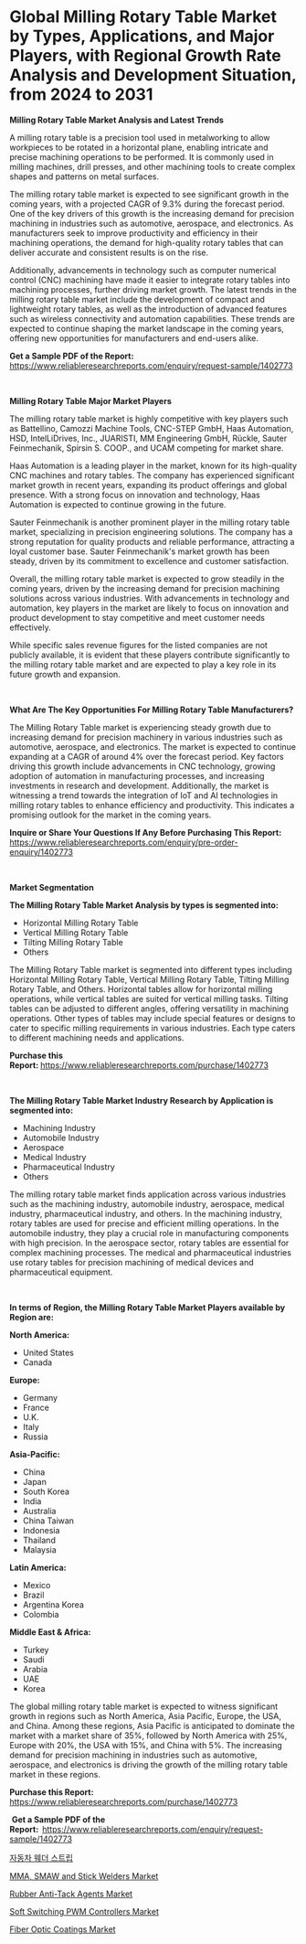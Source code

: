 <p><h1>Global Milling Rotary Table Market by Types, Applications, and Major Players, with Regional Growth Rate Analysis and Development Situation, from 2024 to 2031</h1></p><p><strong>Milling Rotary Table Market Analysis and Latest Trends</strong></p>
<p><p>A milling rotary table is a precision tool used in metalworking to allow workpieces to be rotated in a horizontal plane, enabling intricate and precise machining operations to be performed. It is commonly used in milling machines, drill presses, and other machining tools to create complex shapes and patterns on metal surfaces.</p><p>The milling rotary table market is expected to see significant growth in the coming years, with a projected CAGR of 9.3% during the forecast period. One of the key drivers of this growth is the increasing demand for precision machining in industries such as automotive, aerospace, and electronics. As manufacturers seek to improve productivity and efficiency in their machining operations, the demand for high-quality rotary tables that can deliver accurate and consistent results is on the rise.</p><p>Additionally, advancements in technology such as computer numerical control (CNC) machining have made it easier to integrate rotary tables into machining processes, further driving market growth. The latest trends in the milling rotary table market include the development of compact and lightweight rotary tables, as well as the introduction of advanced features such as wireless connectivity and automation capabilities. These trends are expected to continue shaping the market landscape in the coming years, offering new opportunities for manufacturers and end-users alike.</p></p>
<p><strong>Get a Sample PDF of the Report:&nbsp;</strong> <a href="https://www.reliableresearchreports.com/enquiry/request-sample/1402773">https://www.reliableresearchreports.com/enquiry/request-sample/1402773</a></p>
<p>&nbsp;</p>
<p><strong>Milling Rotary Table Major Market Players</strong></p>
<p><p>The milling rotary table market is highly competitive with key players such as Battellino, Camozzi Machine Tools, CNC-STEP GmbH, Haas Automation, HSD, IntelLiDrives, Inc., JUARISTI, MM Engineering GmbH, Rückle, Sauter Feinmechanik, Spirsin S. COOP., and UCAM competing for market share.</p><p>Haas Automation is a leading player in the market, known for its high-quality CNC machines and rotary tables. The company has experienced significant market growth in recent years, expanding its product offerings and global presence. With a strong focus on innovation and technology, Haas Automation is expected to continue growing in the future.</p><p>Sauter Feinmechanik is another prominent player in the milling rotary table market, specializing in precision engineering solutions. The company has a strong reputation for quality products and reliable performance, attracting a loyal customer base. Sauter Feinmechanik's market growth has been steady, driven by its commitment to excellence and customer satisfaction.</p><p>Overall, the milling rotary table market is expected to grow steadily in the coming years, driven by the increasing demand for precision machining solutions across various industries. With advancements in technology and automation, key players in the market are likely to focus on innovation and product development to stay competitive and meet customer needs effectively.</p><p>While specific sales revenue figures for the listed companies are not publicly available, it is evident that these players contribute significantly to the milling rotary table market and are expected to play a key role in its future growth and expansion.</p></p>
<p>&nbsp;</p>
<p><strong>What Are The Key Opportunities For Milling Rotary Table Manufacturers?</strong></p>
<p><p>The Milling Rotary Table market is experiencing steady growth due to increasing demand for precision machinery in various industries such as automotive, aerospace, and electronics. The market is expected to continue expanding at a CAGR of around 4% over the forecast period. Key factors driving this growth include advancements in CNC technology, growing adoption of automation in manufacturing processes, and increasing investments in research and development. Additionally, the market is witnessing a trend towards the integration of IoT and AI technologies in milling rotary tables to enhance efficiency and productivity. This indicates a promising outlook for the market in the coming years.</p></p>
<p><strong>Inquire or Share Your Questions If Any Before Purchasing This Report:</strong> <a href="https://www.reliableresearchreports.com/enquiry/pre-order-enquiry/1402773">https://www.reliableresearchreports.com/enquiry/pre-order-enquiry/1402773</a></p>
<p>&nbsp;</p>
<p><strong>Market Segmentation</strong></p>
<p><strong>The Milling Rotary Table Market Analysis by types is segmented into:</strong></p>
<p><ul><li>Horizontal Milling Rotary Table</li><li>Vertical Milling Rotary Table</li><li>Tilting Milling Rotary Table</li><li>Others</li></ul></p>
<p><p>The Milling Rotary Table market is segmented into different types including Horizontal Milling Rotary Table, Vertical Milling Rotary Table, Tilting Milling Rotary Table, and Others. Horizontal tables allow for horizontal milling operations, while vertical tables are suited for vertical milling tasks. Tilting tables can be adjusted to different angles, offering versatility in machining operations. Other types of tables may include special features or designs to cater to specific milling requirements in various industries. Each type caters to different machining needs and applications.</p></p>
<p><strong>Purchase this Report:&nbsp;</strong><a href="https://www.reliableresearchreports.com/purchase/1402773">https://www.reliableresearchreports.com/purchase/1402773</a></p>
<p>&nbsp;</p>
<p><strong>The Milling Rotary Table Market Industry Research by Application is segmented into:</strong></p>
<p><ul><li>Machining Industry</li><li>Automobile Industry</li><li>Aerospace</li><li>Medical Industry</li><li>Pharmaceutical Industry</li><li>Others</li></ul></p>
<p><p>The milling rotary table market finds application across various industries such as the machining industry, automobile industry, aerospace, medical industry, pharmaceutical industry, and others. In the machining industry, rotary tables are used for precise and efficient milling operations. In the automobile industry, they play a crucial role in manufacturing components with high precision. In the aerospace sector, rotary tables are essential for complex machining processes. The medical and pharmaceutical industries use rotary tables for precision machining of medical devices and pharmaceutical equipment.</p></p>
<p>&nbsp;</p>
<p><strong>In terms of Region, the Milling Rotary Table Market Players available by Region are:</strong></p>
<p>
    <p> <strong> North America: </strong>
        <ul>
            <li>United States</li>
            <li>Canada</li>
        </ul>
        </p> 
    <p> <strong> Europe: </strong>
        <ul>
            <li>Germany</li>
            <li>France</li>
            <li>U.K.</li>
            <li>Italy</li>
            <li>Russia</li>
        </ul>
        </p> 
    <p> <strong> Asia-Pacific: </strong>
        <ul>
            <li>China</li>
            <li>Japan</li>
            <li>South Korea</li>
            <li>India</li>
            <li>Australia</li>
            <li>China Taiwan</li>
            <li>Indonesia</li>
            <li>Thailand</li>
            <li>Malaysia</li>
        </ul>
        </p> 
    <p> <strong> Latin America: </strong>
        <ul>
            <li>Mexico</li>
            <li>Brazil</li>
            <li>Argentina Korea</li>
            <li>Colombia</li>
        </ul>
        </p> 
    <p> <strong> Middle East & Africa: </strong>
        <ul>
            <li>Turkey</li>
            <li>Saudi</li>
            <li>Arabia</li>
            <li>UAE</li>
            <li>Korea</li>
        </ul>
    </p>
    </p>
<p><p>The global milling rotary table market is expected to witness significant growth in regions such as North America, Asia Pacific, Europe, the USA, and China. Among these regions, Asia Pacific is anticipated to dominate the market with a market share of 35%, followed by North America with 25%, Europe with 20%, the USA with 15%, and China with 5%. The increasing demand for precision machining in industries such as automotive, aerospace, and electronics is driving the growth of the milling rotary table market in these regions.</p></p>
<p><strong>Purchase this Report: </strong><a href="https://www.reliableresearchreports.com/purchase/1402773">https://www.reliableresearchreports.com/purchase/1402773</a></p>
<p>&nbsp;<strong>Get a Sample PDF of the Report:&nbsp;&nbsp;</strong><a href="https://www.reliableresearchreports.com/enquiry/request-sample/1402773">https://www.reliableresearchreports.com/enquiry/request-sample/1402773</a></p>
<p><strong></strong></p>
<p><p><a href="https://medium.com/@cdxynbcyiw5198/%EC%9E%90%EB%8F%99%EC%B0%A8-%EB%82%A0%EC%94%A8-%EC%8A%A4%ED%8A%B8%EB%A6%BD-%EC%8B%9C%EC%9E%A5-%EB%8F%99%ED%96%A5-%EB%B0%8F-%EC%8B%9C%EC%9E%A5-%EB%B6%84%EC%84%9D%EC%9D%80-2024-2031%EB%85%84-%EA%B8%B0%EA%B0%84%EC%9D%84-%EC%98%88%EC%B8%A1%ED%95%A9%EB%8B%88%EB%8B%A4-910322ccf06d">자동차 웨더 스트립</a></p><p><a href="https://github.com/abdelrhmankishk22/Market-Research-Report-List-3/blob/main/mma-smaw-and-stick-welders-market.md">MMA, SMAW and Stick Welders Market</a></p><p><a href="https://gamy-alyssum-396.notion.site/Rubber-Anti-Tack-Agents-Market-Size-Share-Trends-Analysis-Report-By-Application-Regional-Outlook-2415acb1c7ea487c9295bb877e8e70ce">Rubber Anti-Tack Agents Market</a></p><p><a href="https://view.publitas.com/reportprime-1/soft-switching-pwm-controllers-market-size-furnishes-valuable-information-encompassing-market-share-market-trends-and-projections-spanning-from-2024-to-2031/">Soft Switching PWM Controllers Market</a></p><p><a href="https://fearless-okapi-6c8.notion.site/Fiber-Optic-Coatings-Market-Provides-Detailed-Segmentation-of-this-Market-based-on-Type-Application-0aab3327abde44af9c21b11134ffc37d">Fiber Optic Coatings Market</a></p></p>